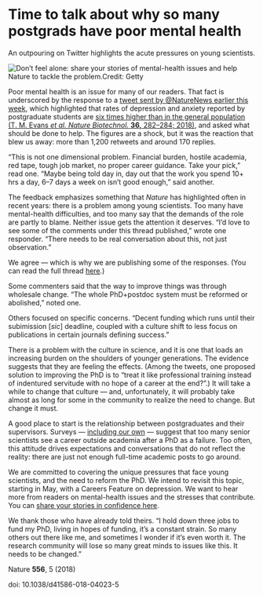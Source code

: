 # Time to talk about why so many postgrads have poor mental health

An outpouring on Twitter highlights the acute pressures on young scientists.

![Don’t feel alone: share your stories of mental-health issues and help *Nature* to tackle the problem.Credit: Getty]

Poor mental health is an issue for many of our readers. That fact is underscored by the response to a [tweet sent by @NatureNews earlier this week], which highlighted that rates of depression and anxiety reported by postgraduate students are [six times higher than in the general population (T. M. Evans *et al. Nature Biotechnol.* **36,** 282–284; 2018)], and asked what should be done to help. The figures are a shock, but it was the reaction that blew us away: more than 1,200 retweets and around 170 replies.

“This is not one dimensional problem. Financial burden, hostile academia, red tape, tough job market, no proper career guidance. Take your pick,” read one. “Maybe being told day in, day out that the work you spend 10+ hrs a day, 6–7 days a week on isn’t good enough,” said another.

The feedback emphasizes something that *Nature* has highlighted often in recent years: there is a problem among young scientists. Too many have mental-health difficulties, and too many say that the demands of the role are partly to blame. Neither issue gets the attention it deserves. “I’d love to see some of the comments under this thread published,” wrote one responder. “There needs to be real conversation about this, not just observation.”

We agree — which is why we are publishing some of the responses. (You can read the full thread [here].)

Some commenters said that the way to improve things was through wholesale change. “The whole PhD+postdoc system must be reformed or abolished,” noted one.

Others focused on specific concerns. “Decent funding which runs until their subimission \[*sic*\] deadline, coupled with a culture shift to less focus on publications in certain journals defining success.”

There is a problem with the culture in science, and it is one that loads an increasing burden on the shoulders of younger generations. The evidence suggests that they are feeling the effects. (Among the tweets, one proposed solution to improving the PhD is to “treat it like professional training instead of indentured servitude with no hope of a career at the end?”.) It will take a while to change that culture — and, unfortunately, it will probably take almost as long for some in the community to realize the need to change. But change it must.

A good place to start is the relationship between postgraduates and their supervisors. Surveys — [including our own] — suggest that too many senior scientists see a career outside academia after a PhD as a failure. Too often, this attitude drives expectations and conversations that do not reflect the reality: there are just not enough full-time academic posts to go around.

We are committed to covering the unique pressures that face young scientists, and the need to reform the PhD. We intend to revisit this topic, starting in May, with a Careers Feature on depression. We want to hear more from readers on mental-health issues and the stresses that contribute. You can [share your stories in confidence here].

We thank those who have already told theirs. “I hold down three jobs to fund my PhD, living in hopes of funding, it’s a constant strain. So many others out there like me, and sometimes I wonder if it’s even worth it. The research community will lose so many great minds to issues like this. It needs to be changed.”

Nature **556**, 5 (2018)

doi: 10.1038/d41586-018-04023-5

  [Don’t feel alone: share your stories of mental-health issues and help *Nature* to tackle the problem.Credit: Getty]: http://media.nature.com/w800/magazine-assets/d41586-018-04023-5/d41586-018-04023-5_15577648.jpg
  [tweet sent by @NatureNews earlier this week]: https://twitter.com/NatureNews/status/978212558938296321
  [six times higher than in the general population (T. M. Evans *et al. Nature Biotechnol.* **36,** 282–284; 2018)]: https://www.nature.com/articles/nbt.4089
  [here]: http://go.nature.com/2gtjxq
  [including our own]: https://www.nature.com/nature/journal/v550/n7677/full/nj7677-549a.html
  [share your stories in confidence here]: http://go.nature.com/stress-stories
